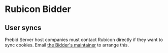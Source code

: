 # Rubicon Bidder

## User syncs

Prebid Server host companies must contact Rubicon directly if they want to sync cookies.
Email [the Bidder's maintainer](../../adapters/rubicon/info.yaml) to arrange this.
